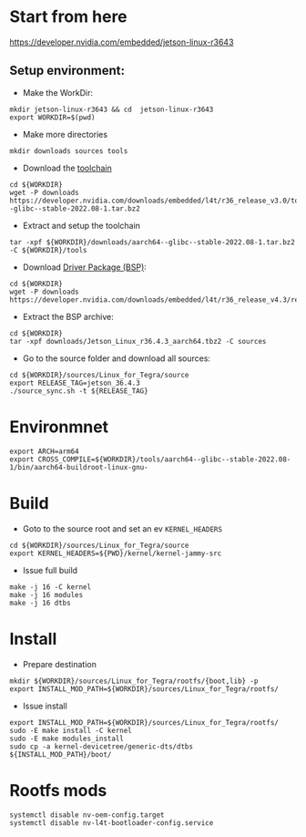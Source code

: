 # Start from here
https://developer.nvidia.com/embedded/jetson-linux-r3643
## Setup environment:
* Make the WorkDir:
```
mkdir jetson-linux-r3643 && cd  jetson-linux-r3643
export WORKDIR=$(pwd)
```
* Make more directories
```
mkdir downloads sources tools
```
* Download the [toolchain](https://developer.nvidia.com/downloads/embedded/l4t/r36_release_v3.0/toolchain/aarch64--glibc--stable-2022.08-1.tar.bz2)
```
cd ${WORKDIR}
wget -P downloads https://developer.nvidia.com/downloads/embedded/l4t/r36_release_v3.0/toolchain/aarch64--glibc--stable-2022.08-1.tar.bz2
```
* Extract and setup the toolchain
```
tar -xpf ${WORKDIR}/downloads/aarch64--glibc--stable-2022.08-1.tar.bz2 -C ${WORKDIR}/tools
```
* Download [Driver Package (BSP)](https://developer.nvidia.com/downloads/embedded/l4t/r36_release_v4.3/release/Jetson_Linux_r36.4.3_aarch64.tbz2):
```
cd ${WORKDIR}
wget -P downloads https://developer.nvidia.com/downloads/embedded/l4t/r36_release_v4.3/release/Jetson_Linux_r36.4.3_aarch64.tbz2
```
* Extract the BSP archive:
```
cd ${WORKDIR}
tar -xpf downloads/Jetson_Linux_r36.4.3_aarch64.tbz2 -C sources
```
* Go to the source folder and download all sources:
```
cd ${WORKDIR}/sources/Linux_for_Tegra/source
export RELEASE_TAG=jetson_36.4.3
./source_sync.sh -t ${RELEASE_TAG}
```

# Environmnet
```
export ARCH=arm64
export CROSS_COMPILE=${WORKDIR}/tools/aarch64--glibc--stable-2022.08-1/bin/aarch64-buildroot-linux-gnu-
```
# Build
* Goto to the source root and set an ev `KERNEL_HEADERS`
```
cd ${WORKDIR}/sources/Linux_for_Tegra/source
export KERNEL_HEADERS=${PWD}/kernel/kernel-jammy-src
```

* Issue full build
```
make -j 16 -C kernel
make -j 16 modules
make -j 16 dtbs
```
# Install

* Prepare destination
```
mkdir ${WORKDIR}/sources/Linux_for_Tegra/rootfs/{boot,lib} -p
export INSTALL_MOD_PATH=${WORKDIR}/sources/Linux_for_Tegra/rootfs/
```

* Issue install
```
export INSTALL_MOD_PATH=${WORKDIR}/sources/Linux_for_Tegra/rootfs/
sudo -E make install -C kernel
sudo -E make modules_install
sudo cp -a kernel-devicetree/generic-dts/dtbs ${INSTALL_MOD_PATH}/boot/
```

# Rootfs mods
```
systemctl disable nv-oem-config.target
systemctl disable nv-l4t-bootloader-config.service
```
